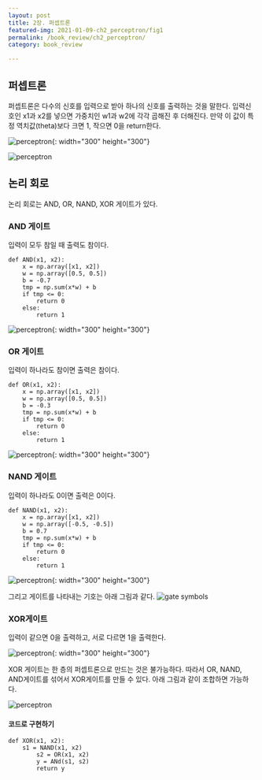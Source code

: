 ```yaml
---
layout: post
title: 2장. 퍼셉트론
featured-img: 2021-01-09-ch2_perceptron/fig1
permalink: /book_review/ch2_perceptron/
category: book_review

---
```

## 퍼셉트론
퍼셉트론은 다수의 신호를 입력으로 받아 하나의 신호를 출력하는 것을 말한다. 입력신호인 x1과 x2를 넣으면 가중치인 w1과 w2에 각각 곱해진 후 더해진다. 만약 이 값이 특정 역치값(theta)보다 크면 1, 작으면 0을 return한다.

![perceptron](https://github.com/SUNGBEOMCHOI/SungBeomChoi.github.io/blob/master/assets/img/posts/2021-01-09-ch2_perceptron/fig1.jpg?raw=true){: width="300" height="300"}

![perceptron](https://github.com/SUNGBEOMCHOI/SungBeomChoi.github.io/blob/master/assets/img/posts/2021-01-09-ch2_perceptron/fig2.jpg?raw=true)



## 논리 회로
논리 회로는 AND, OR, NAND, XOR 게이트가 있다. 

### AND 게이트
입력이 모두 참일 때 출력도 참이다.
~~~
def AND(x1, x2):
    x = np.array([x1, x2])
    w = np.array([0.5, 0.5])
    b = -0.7
    tmp = np.sum(x*w) + b
    if tmp <= 0:
        return 0
    else:
        return 1
~~~
![perceptron](https://github.com/SUNGBEOMCHOI/SungBeomChoi.github.io/blob/master/assets/img/posts/2021-01-09-ch2_perceptron/fig3.jpg?raw=true){: width="300" height="300"}

### OR 게이트
입력이 하나라도 참이면 출력은 참이다.
~~~
def OR(x1, x2):
    x = np.array([x1, x2])
    w = np.array([0.5, 0.5])
    b = -0.3
    tmp = np.sum(x*w) + b
    if tmp <= 0:
        return 0
    else:
        return 1
~~~
![perceptron](https://github.com/SUNGBEOMCHOI/SungBeomChoi.github.io/blob/master/assets/img/posts/2021-01-09-ch2_perceptron/fig5.jpg?raw=true){: width="300" height="300"}

### NAND 게이트
입력이 하나라도 0이면 출력은 0이다.
~~~
def NAND(x1, x2):
    x = np.array([x1, x2])
    w = np.array([-0.5, -0.5])
    b = 0.7
    tmp = np.sum(x*w) + b
    if tmp <= 0:
        return 0
    else:
        return 1
~~~
![perceptron](https://github.com/SUNGBEOMCHOI/SungBeomChoi.github.io/blob/master/assets/img/posts/2021-01-09-ch2_perceptron/fig4.jpg?raw=true){: width="300" height="300"}

그리고 게이트를 나타내는 기호는 아래 그림과 같다.
![gate symbols](https://github.com/SUNGBEOMCHOI/SungBeomChoi.github.io/blob/master/assets/img/posts/2021-01-09-ch2_perceptron/fig6.jpg?raw=true)


### XOR게이트
입력이 같으면 0을 출력하고, 서로 다르면 1을 출력한다.

![perceptron](https://github.com/SUNGBEOMCHOI/SungBeomChoi.github.io/blob/master/assets/img/posts/2021-01-09-ch2_perceptron/fig7.jpg?raw=true){: width="300" height="300"}

XOR 게이트는 한 층의 퍼셉트론으로 만드는 것은 불가능하다. 따라서 OR, NAND, AND게이트를 섞어서 XOR게이트를 만들 수 있다. 아래 그림과 같이 조합하면 가능하다.

![perceptron](https://github.com/SUNGBEOMCHOI/SungBeomChoi.github.io/blob/master/assets/img/posts/2021-01-09-ch2_perceptron/fig8.jpg?raw=true)


#### 코드로 구현하기
~~~
def XOR(x1, x2):
    s1 = NAND(x1, x2)
		s2 = OR(x1, x2)
		y = ANd(s1, s2)
		return y
~~~
